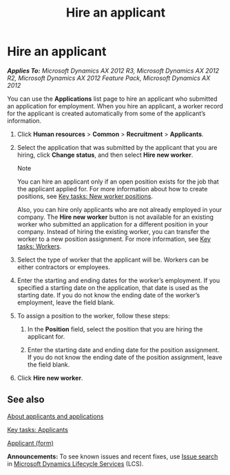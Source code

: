 ﻿---
title: Hire an applicant
TOCTitle: Hire an applicant
ms:assetid: ebfc5320-1c4f-40ee-a232-4b67e956549f
ms:mtpsurl: https://technet.microsoft.com/en-us/library/Aa551517(v=AX.60)
ms:contentKeyID: 44081059
ms.date: 04/18/2014
mtps_version: v=AX.60
f1_keywords:
- Employ
- Hire
- hire an employee
- hire applicant
---

# Hire an applicant 


_**Applies To:** Microsoft Dynamics AX 2012 R3, Microsoft Dynamics AX 2012 R2, Microsoft Dynamics AX 2012 Feature Pack, Microsoft Dynamics AX 2012_

You can use the **Applications** list page to hire an applicant who submitted an application for employment. When you hire an applicant, a worker record for the applicant is created automatically from some of the applicant’s information.

1.  Click **Human resources** \> **Common** \> **Recruitment** \> **Applicants**.

2.  Select the application that was submitted by the applicant that you are hiring, click **Change status**, and then select **Hire new worker**.
    

    > [!NOTE]
    > <P>You can hire an applicant only if an open position exists for the job that the applicant applied for. For more information about how to create positions, see <A href="key-tasks-new-worker-positions.md">Key tasks: New worker positions</A>.</P>
    > <P>Also, you can hire only applicants who are not already employed in your company. The <STRONG>Hire new worker</STRONG> button is not available for an existing worker who submitted an application for a different position in your company. Instead of hiring the existing worker, you can transfer the worker to a new position assignment. For more information, see <A href="key-tasks-workers.md">Key tasks: Workers</A>.</P>



3.  Select the type of worker that the applicant will be. Workers can be either contractors or employees.

4.  Enter the starting and ending dates for the worker’s employment. If you specified a starting date on the application, that date is used as the starting date. If you do not know the ending date of the worker’s employment, leave the field blank.

5.  To assign a position to the worker, follow these steps:
    
    1.  In the **Position** field, select the position that you are hiring the applicant for.
    
    2.  Enter the starting date and ending date for the position assignment. If you do not know the ending date of the position assignment, leave the field blank.

6.  Click **Hire new worker**.

## See also

[About applicants and applications](about-applicants-and-applications.md)

[Key tasks: Applicants](key-tasks-applicants.md)

[Applicant (form)](https://technet.microsoft.com/en-us/library/aa589409\(v=ax.60\))

  
**Announcements:** To see known issues and recent fixes, use [Issue search](http://go.microsoft.com/fwlink/?linkid=389258) in [Microsoft Dynamics Lifecycle Services](http://go.microsoft.com/fwlink/?linkid=306505) (LCS).

